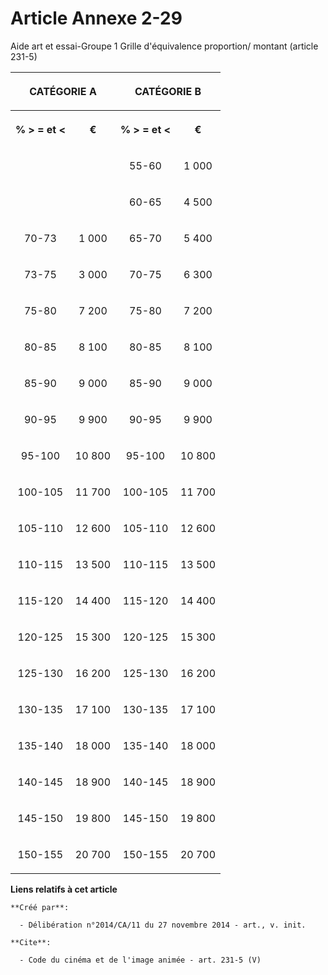 # Article Annexe 2-29

Aide art et essai-Groupe 1 Grille d'équivalence proportion/ montant (article 231-5) 

<table>
  <tbody>
    <tr>
      <th colspan="2">

CATÉGORIE A </th>
      <th colspan="2">

CATÉGORIE B </th>
    </tr>
    <tr>
      <th>

% > = et < </th>
      <th>

€ </th>
      <th>

% > = et < </th>
      <th>

€ </th>
    </tr>
    <tr>
      <td valign="middle" align="left">
      </td><td valign="middle" align="left">
      </td><td valign="middle" align="center">

55-60 </td>
      <td align="center" valign="middle">

1 000 </td>
    </tr>
    <tr>
      <td align="left" valign="middle">
      </td><td align="left" valign="middle">
      </td><td align="center" valign="middle">

60-65 </td>
      <td valign="middle" align="center">

4 500 </td>
    </tr>
    <tr>
      <td align="center" valign="middle">

70-73 </td>
      <td valign="middle" align="center">

1 000 </td>
      <td align="center" valign="middle">

65-70 </td>
      <td align="center" valign="middle">

5 400 </td>
    </tr>
    <tr>
      <td valign="middle" align="center">

73-75 </td>
      <td align="center" valign="middle">

3 000 </td>
      <td align="center" valign="middle">

70-75 </td>
      <td align="center" valign="middle">

6 300 </td>
    </tr>
    <tr>
      <td valign="middle" align="center">

75-80 </td>
      <td align="center" valign="middle">

7 200 </td>
      <td valign="middle" align="center">

75-80 </td>
      <td valign="middle" align="center">

7 200 </td>
    </tr>
    <tr>
      <td align="center" valign="middle">

80-85 </td>
      <td valign="middle" align="center">

8 100 </td>
      <td align="center" valign="middle">

80-85 </td>
      <td align="center" valign="middle">

8 100 </td>
    </tr>
    <tr>
      <td valign="middle" align="center">

85-90 </td>
      <td valign="middle" align="center">

9 000 </td>
      <td align="center" valign="middle">

85-90 </td>
      <td align="center" valign="middle">

9 000 </td>
    </tr>
    <tr>
      <td align="center" valign="middle">

90-95 </td>
      <td align="center" valign="middle">

9 900 </td>
      <td align="center" valign="middle">

90-95 </td>
      <td align="center" valign="middle">

9 900 </td>
    </tr>
    <tr>
      <td valign="middle" align="center">

95-100 </td>
      <td valign="middle" align="center">

10 800 </td>
      <td valign="middle" align="center">

95-100 </td>
      <td valign="middle" align="center">

10 800 </td>
    </tr>
    <tr>
      <td align="center" valign="middle">

100-105 </td>
      <td align="center" valign="middle">

11 700 </td>
      <td valign="middle" align="center">

100-105 </td>
      <td valign="middle" align="center">

11 700 </td>
    </tr>
    <tr>
      <td align="center" valign="middle">

105-110 </td>
      <td valign="middle" align="center">

12 600 </td>
      <td valign="middle" align="center">

105-110 </td>
      <td valign="middle" align="center">

12 600 </td>
    </tr>
    <tr>
      <td align="center" valign="middle">

110-115 </td>
      <td align="center" valign="middle">

13 500 </td>
      <td align="center" valign="middle">

110-115 </td>
      <td align="center" valign="middle">

13 500 </td>
    </tr>
    <tr>
      <td valign="middle" align="center">

115-120 </td>
      <td valign="middle" align="center">

14 400 </td>
      <td valign="middle" align="center">

115-120 </td>
      <td valign="middle" align="center">

14 400 </td>
    </tr>
    <tr>
      <td valign="middle" align="center">

120-125 </td>
      <td align="center" valign="middle">

15 300 </td>
      <td valign="middle" align="center">

120-125 </td>
      <td valign="middle" align="center">

15 300 </td>
    </tr>
    <tr>
      <td align="center" valign="middle">

125-130 </td>
      <td valign="middle" align="center">

16 200 </td>
      <td align="center" valign="middle">

125-130 </td>
      <td valign="middle" align="center">

16 200 </td>
    </tr>
    <tr>
      <td valign="middle" align="center">

130-135 </td>
      <td valign="middle" align="center">

17 100 </td>
      <td align="center" valign="middle">

130-135 </td>
      <td valign="middle" align="center">

17 100 </td>
    </tr>
    <tr>
      <td align="center" valign="middle">

135-140 </td>
      <td valign="middle" align="center">

18 000 </td>
      <td valign="middle" align="center">

135-140 </td>
      <td align="center" valign="middle">

18 000 </td>
    </tr>
    <tr>
      <td valign="middle" align="center">

140-145 </td>
      <td align="center" valign="middle">

18 900 </td>
      <td align="center" valign="middle">

140-145 </td>
      <td valign="middle" align="center">

18 900 </td>
    </tr>
    <tr>
      <td valign="middle" align="center">

145-150 </td>
      <td valign="middle" align="center">

19 800 </td>
      <td valign="middle" align="center">

145-150 </td>
      <td valign="middle" align="center">

19 800 </td>
    </tr>
    <tr>
      <td align="center" valign="middle">

150-155 </td>
      <td valign="middle" align="center">

20 700 </td>
      <td align="center" valign="middle">

150-155 </td>
      <td valign="middle" align="center">

20 700</td>
    </tr>
  </tbody>
</table>

**Liens relatifs à cet article**

	**Créé par**:

	  - Délibération n°2014/CA/11 du 27 novembre 2014 - art., v. init.

	**Cite**:

	  - Code du cinéma et de l'image animée - art. 231-5 (V)
